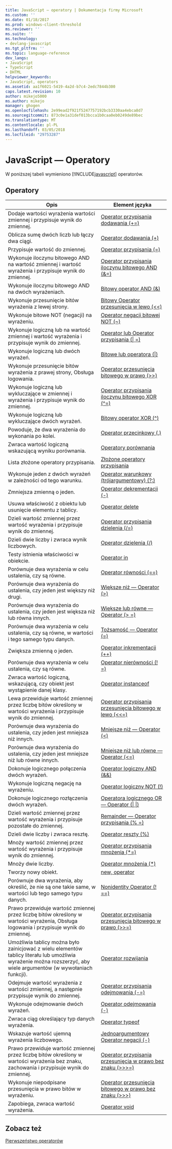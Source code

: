 ```yaml
---
title: JavaScript — operatory | Dokumentacja firmy Microsoft
ms.custom: ''
ms.date: 01/18/2017
ms.prod: windows-client-threshold
ms.reviewer: ''
ms.suite: ''
ms.technology:
- devlang-javascript
ms.tgt_pltfrm: ''
ms.topic: language-reference
dev_langs:
- JavaScript
- TypeScript
- DHTML
helpviewer_keywords:
- JavaScript, operators
ms.assetid: aa1f6021-5419-4a2d-b7c4-2edc7844b300
caps.latest.revision: 10
author: mikejo5000
ms.author: mikejo
manager: ghogen
ms.openlocfilehash: 2e99ead2f921f5247757192bcb3330aa4ebca8d7
ms.sourcegitcommit: 873c0e1a31def013bcca1b0caa0eb0249de89bec
ms.translationtype: MT
ms.contentlocale: pl-PL
ms.lasthandoff: 03/05/2018
ms.locfileid: "29753287"
---
```

# <a name="javascript-operators"></a>JavaScript — Operatory
W poniższej tabeli wymieniono [!INCLUDE[javascript](../../javascript/includes/javascript-md.md)] operatorów.  
  
## <a name="operators"></a>Operatory  
  
|Opis|Element języka|  
|-----------------|----------------------|  
|Dodaje wartości wyrażenia wartości zmiennej i przypisuje wynik do zmiennej.|[Operator przypisania dodawania (+=)](../../javascript/reference/addition-assignment-operator-decrement-equal-javascript.md)|  
|Oblicza sumę dwóch liczb lub łączy dwa ciągi.|[Operator dodawania (+)](../../javascript/reference/addition-operator-decrement-javascript.md)|  
|Przypisuje wartość do zmiennej.|[Operator przypisania (=)](../../javascript/reference/assignment-operator-decrement-equal-javascript.md)|  
|Wykonuje iloczynu bitowego AND na wartość zmiennej i wartość wyrażenia i przypisuje wynik do zmiennej.|[Operator przypisania iloczynu bitowego AND (&=)](../../javascript/reference/bitwise-and-assignment-operator-decrement-equal-javascript.md)|  
|Wykonuje iloczynu bitowego AND na dwóch wyrażeniach.|[Bitowy operator AND (&)](../../javascript/reference/bitwise-and-operator-decrement-javascript.md)|  
|Wykonuje przesunięcie bitów wyrażenia z lewej strony.|[Bitowy Operator przesunięcia w lewo (<\<)](../../javascript/reference/bitwise-left-shift-operator-decrement-javascript.md)|  
|Wykonuje bitowe NOT (negacji) na wyrażeniu.|[Operator negacji bitowej NOT (~)](../../javascript/reference/bitwise-not-operator-decrement-tilde-javascript.md)|  
|Wykonuje logiczną lub na wartość zmiennej i wartość wyrażenia i przypisuje wynik do zmiennej.|[Operator lub Operator przypisania (&#124; =)](../../javascript/reference/bitwise-or-assignment-operator-decrement-equal-javascript.md)|  
|Wykonuje logiczną lub dwóch wyrażeń.|[Bitowe lub operatora (&#124;)](../../javascript/reference/bitwise-or-operator-decrement-javascript.md)|  
|Wykonuje przesunięcie bitów wyrażenia z prawej strony, Obsługa logowania.|[Operator przesunięcia bitowego w prawo (>>)](../../javascript/reference/bitwise-right-shift-operator-decrement-javascript.md)|  
|Wykonuje logiczną lub wykluczające w zmiennej i wyrażenia i przypisuje wynik do zmiennej.|[Operator przypisania iloczynu bitowego XOR (^=)](../../javascript/reference/bitwise-xor-assignment-operator-decrement-hat-equal-javascript.md)|  
|Wykonuje logiczną lub wykluczające dwóch wyrażeń.|[Bitowy operator XOR (^)](../../javascript/reference/bitwise-xor-operator-decrement-hat-javascript.md)|  
|Powoduje, że dwa wyrażenia do wykonania po kolei.|[Operator przecinkowy (,)](../../javascript/reference/comma-operator-decrement-javascript.md)|  
|Zwraca wartość logiczną wskazującą wyniku porównania.|[Operatory porównania](../../javascript/reference/comparison-operators-javascript.md)|  
|Lista złożone operatory przypisania.|[Złożone operatory przypisania](../../javascript/reference/compound-assignment-operators-javascript.md)|  
|Wykonuje jeden z dwóch wyrażeń w zależności od tego warunku.|[Operator warunkowy (trójargumentowy) (?:)](../../javascript/reference/conditional-ternary-operator-decrement-javascript.md)|  
|Zmniejsza zmienną o jeden.|[Operator dekrementacji (-)](../../javascript/reference/increment-and-decrement-operators-javascript.md)|  
|Usuwa właściwość z obiektu lub usunięcie elementu z tablicy.|[Operator delete](../../javascript/reference/delete-operator-decrementjavascript.md)|  
|Dzieli wartość zmiennej przez wartość wyrażenia i przypisuje wynik do zmiennej.|[Operator przypisania dzielenia (/=)](../../javascript/reference/division-assignment-operator-decrement-equal-javascript.md)|  
|Dzieli dwie liczby i zwraca wynik liczbowych.|[Operator dzielenia (/)](../../javascript/reference/division-operator-decrement-javascript.md)|  
|Testy istnienia właściwości w obiekcie.|[Operator in](../../javascript/reference/in-operator-decrementjavascript.md)|  
|Porównuje dwa wyrażenia w celu ustalenia, czy są równe.|[Operator równości (==)](../../javascript/reference/comparison-operators-javascript.md)|  
|Porównuje dwa wyrażenia do ustalenia, czy jeden jest większy niż drugi.|[Większe niż — Operator (>)](../../javascript/reference/comparison-operators-javascript.md)|  
|Porównuje dwa wyrażenia do ustalenia, czy jeden jest większa niż lub równa innych.|[Większe lub równe — Operator (> =)](../../javascript/reference/comparison-operators-javascript.md)|  
|Porównuje dwa wyrażenia w celu ustalenia, czy są równe, w wartości i tego samego typu danych.|[Tożsamość — Operator (=)](../../javascript/reference/comparison-operators-javascript.md)|  
|Zwiększa zmienną o jeden.|[Operator inkrementacji (++)](../../javascript/reference/increment-and-decrement-operators-javascript.md)|  
|Porównuje dwa wyrażenia w celu ustalenia, czy są równe.|[Operator nierówności (! =)](../../javascript/reference/comparison-operators-javascript.md)|  
|Zwraca wartość logiczną, wskazującą, czy obiekt jest wystąpienie danej klasy.|[Operator instanceof](../../javascript/reference/instanceof-operator-decrementjavascript.md)|  
|Lewa przewiduje wartość zmiennej przez liczbę bitów określony w wartości wyrażenia i przypisuje wynik do zmiennej.|[Operator przypisania przesunięcia bitowego w lewo (<<=)](../../javascript/reference/left-shift-assignment-operator-decrement-equal-javascript.md)|  
|Porównuje dwa wyrażenia do ustalenia, czy jeden jest mniejsza niż innych.|[Mniejsze niż — Operator (<)](../../javascript/reference/comparison-operators-javascript.md)|  
|Porównuje dwa wyrażenia do ustalenia, czy jeden jest mniejsze niż lub równe innych.|[Mniejsze niż lub równe — Operator (\<=)](../../javascript/reference/comparison-operators-javascript.md)|  
|Dokonuje logicznego połączenia dwóch wyrażeń.|[Operator logiczny AND (&&)](../../javascript/reference/logical-and-operator-decrement-javascript.md)|  
|Wykonuje logiczną negację na wyrażeniu.|[Operator logiczny NOT (!)](../../javascript/reference/logical-not-operator-decrement-exclpt-javascript.md)|  
|Dokonuje logicznego rozłączenia dwóch wyrażeń.|[Operatora logicznego OR — Operator (&#124; &#124;)](../../javascript/reference/logical-or-operator-decrement-javascript.md)|  
|Dzieli wartość zmiennej przez wartość wyrażenia i przypisuje pozostałe do zmiennej.|[Remainder — Operator przypisania (% =)](../../javascript/reference/modulus-assignment-operator-decrement-javascript.md)|  
|Dzieli dwie liczby i zwraca resztę.|[Operator reszty (%)](../../javascript/reference/modulus-operator-decrementjavascript.md)|  
|Mnoży wartość zmiennej przez wartość wyrażenia i przypisuje wynik do zmiennej.|[Operator przypisania mnożenia (*=)](../../javascript/reference/multiplication-assignment-operator-decrement-equal-javascript.md)|  
|Mnoży dwie liczby.|[Operator mnożenia (*)](../../javascript/reference/multiplication-operator-decrement-javascript.md)|  
|Tworzy nowy obiekt.|[new, operator](../../javascript/reference/new-operator-decrementjavascript.md)|  
|Porównuje dwa wyrażenia, aby określić, że nie są one takie same, w wartości lub tego samego typu danych.|[Nonidentity Operator (! ==)](../../javascript/reference/comparison-operators-javascript.md)|  
|Prawo przewiduje wartość zmiennej przez liczbę bitów określony w wartości wyrażenia, Obsługa logowania i przypisuje wynik do zmiennej.|[Operator przypisania przesunięcia bitowego w prawo (>>=)](../../javascript/reference/right-shift-assignment-operator-decrement-equal-javascript.md)|  
|Umożliwia tablicy można było zainicjować z wielu elementów tablicy literału lub umożliwia wyrażenie można rozszerzyć, aby wiele argumentów (w wywołaniach funkcji).|[Operator rozwijania](../../javascript/reference/spread-operator-decrement-dot-dot-dot-javascript.md)|  
|Odejmuje wartość wyrażenia z wartości zmiennej, a następnie przypisuje wynik do zmiennej.|[Operator przypisania odejmowania (-=)](../../javascript/reference/subtraction-assignment-operator-decrement-equal-javascript.md)|  
|Wykonuje odejmowanie dwóch wyrażeń.|[Operator odejmowania (-)](../../javascript/reference/subtraction-operator-decrement-javascript.md)|  
|Zwraca ciąg określający typ danych wyrażenia.|[Operator typeof](../../javascript/reference/typeof-operator-decrementjavascript.md)|  
|Wskazuje wartość ujemną wyrażenia liczbowego.|[Jednoargumentowy Operator negacji (-)](../../javascript/reference/subtraction-operator-decrement-javascript.md)|  
|Prawo przewiduje wartość zmiennej przez liczbę bitów określony w wartości wyrażenia bez znaku, zachowania i przypisuje wynik do zmiennej.|[Operator przypisania przesunięcia w prawo bez znaku (>>>=)](../../javascript/reference/unsigned-right-shift-assignment-operator-decrement-equal-javascript.md)|  
|Wykonuje niepodpisane przesunięcia w prawo bitów w wyrażeniu.|[Operator przesunięcia bitowego w prawo bez znaku (>>>)](../../javascript/reference/unsigned-right-shift-operator-decrement-javascript.md)|  
|Zapobiega, zwraca wartość wyrażenia.|[Operator void](../../javascript/reference/void-operator-decrementjavascript.md)|  
  
## <a name="see-also"></a>Zobacz też  
 [Pierwszeństwo operatorów](../../javascript/operator-subtractprecedence-javascript.md)